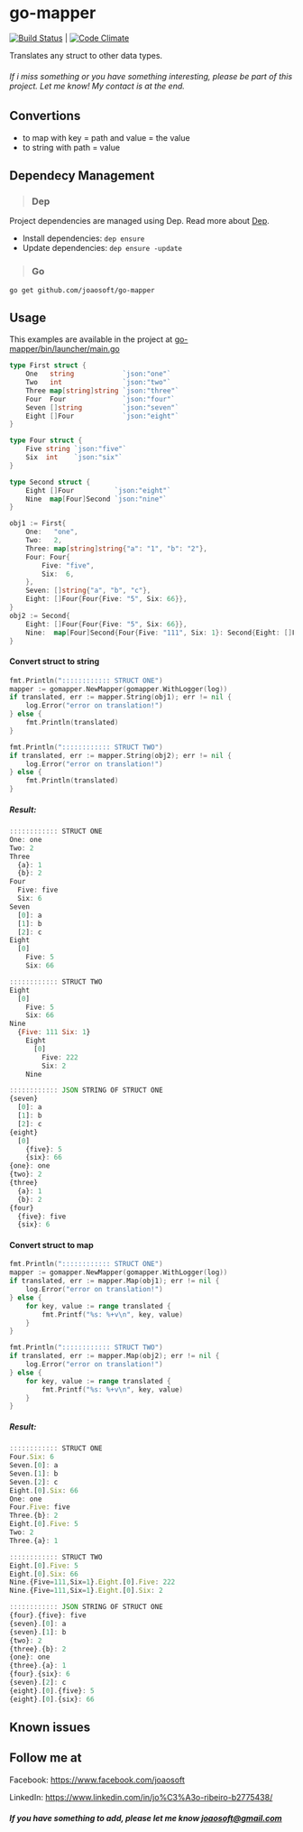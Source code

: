 # go-mapper
[![Build Status](https://travis-ci.org/joaosoft/go-mapper.svg?branch=master)](https://travis-ci.org/joaosoft/go-mapper) | [![Code Climate](https://codeclimate.com/github/joaosoft/go-mapper/badges/coverage.svg)](https://codeclimate.com/github/joaosoft/go-mapper)

Translates any struct to other data types.

###### If i miss something or you have something interesting, please be part of this project. Let me know! My contact is at the end.

## Convertions
* to map with key = path and value = the value
* to string with path = value

## Dependecy Management 
>### Dep

Project dependencies are managed using Dep. Read more about [Dep](https://github.com/golang/dep).
* Install dependencies: `dep ensure`
* Update dependencies: `dep ensure -update`


>### Go
```
go get github.com/joaosoft/go-mapper
```

## Usage 
This examples are available in the project at [go-mapper/bin/launcher/main.go](https://github.com/joaosoft/go-mapper/tree/master/bin/launcher/main.go)
```go
type First struct {
	One   string            `json:"one"`
	Two   int               `json:"two"`
	Three map[string]string `json:"three"`
	Four  Four              `json:"four"`
	Seven []string          `json:"seven"`
	Eight []Four            `json:"eight"`
}

type Four struct {
	Five string `json:"five"`
	Six  int    `json:"six"`
}

type Second struct {
	Eight []Four          `json:"eight"`
	Nine  map[Four]Second `json:"nine"`
}

obj1 := First{
    One:   "one",
    Two:   2,
    Three: map[string]string{"a": "1", "b": "2"},
    Four: Four{
        Five: "five",
        Six:  6,
    },
    Seven: []string{"a", "b", "c"},
    Eight: []Four{Four{Five: "5", Six: 66}},
}
obj2 := Second{
    Eight: []Four{Four{Five: "5", Six: 66}},
    Nine:  map[Four]Second{Four{Five: "111", Six: 1}: Second{Eight: []Four{Four{Five: "222", Six: 2}}}},
}
```
#### Convert struct to string 
```go
fmt.Println(":::::::::::: STRUCT ONE")
mapper := gomapper.NewMapper(gomapper.WithLogger(log))
if translated, err := mapper.String(obj1); err != nil {
    log.Error("error on translation!")
} else {
    fmt.Println(translated)
}

fmt.Println(":::::::::::: STRUCT TWO")
if translated, err := mapper.String(obj2); err != nil {
    log.Error("error on translation!")
} else {
    fmt.Println(translated)
}
```

##### Result:
```javascript
:::::::::::: STRUCT ONE
One: one
Two: 2
Three
  {a}: 1
  {b}: 2
Four
  Five: five
  Six: 6
Seven
  [0]: a
  [1]: b
  [2]: c
Eight
  [0]
    Five: 5
    Six: 66

:::::::::::: STRUCT TWO
Eight
  [0]
    Five: 5
    Six: 66
Nine
  {Five: 111 Six: 1}
    Eight
      [0]
        Five: 222
        Six: 2
    Nine

:::::::::::: JSON STRING OF STRUCT ONE
{seven}
  [0]: a
  [1]: b
  [2]: c
{eight}
  [0]
    {five}: 5
    {six}: 66
{one}: one
{two}: 2
{three}
  {a}: 1
  {b}: 2
{four}
  {five}: five
  {six}: 6
```

#### Convert struct to map 
```go
fmt.Println(":::::::::::: STRUCT ONE")
mapper := gomapper.NewMapper(gomapper.WithLogger(log))
if translated, err := mapper.Map(obj1); err != nil {
    log.Error("error on translation!")
} else {
    for key, value := range translated {
        fmt.Printf("%s: %+v\n", key, value)
    }
}

fmt.Println(":::::::::::: STRUCT TWO")
if translated, err := mapper.Map(obj2); err != nil {
    log.Error("error on translation!")
} else {
    for key, value := range translated {
        fmt.Printf("%s: %+v\n", key, value)
    }
}
```

##### Result:
```javascript
:::::::::::: STRUCT ONE
Four.Six: 6
Seven.[0]: a
Seven.[1]: b
Seven.[2]: c
Eight.[0].Six: 66
One: one
Four.Five: five
Three.{b}: 2
Eight.[0].Five: 5
Two: 2
Three.{a}: 1

:::::::::::: STRUCT TWO
Eight.[0].Five: 5
Eight.[0].Six: 66
Nine.{Five=111,Six=1}.Eight.[0].Five: 222
Nine.{Five=111,Six=1}.Eight.[0].Six: 2

:::::::::::: JSON STRING OF STRUCT ONE
{four}.{five}: five
{seven}.[0]: a
{seven}.[1]: b
{two}: 2
{three}.{b}: 2
{one}: one
{three}.{a}: 1
{four}.{six}: 6
{seven}.[2]: c
{eight}.[0].{five}: 5
{eight}.[0].{six}: 66
```

## Known issues


## Follow me at
Facebook: https://www.facebook.com/joaosoft

LinkedIn: https://www.linkedin.com/in/jo%C3%A3o-ribeiro-b2775438/

##### If you have something to add, please let me know joaosoft@gmail.com
